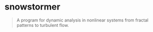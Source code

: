 
# snowstormer

> A program for dynamic analysis in nonlinear systems from fractal patterns to turbulent flow.
